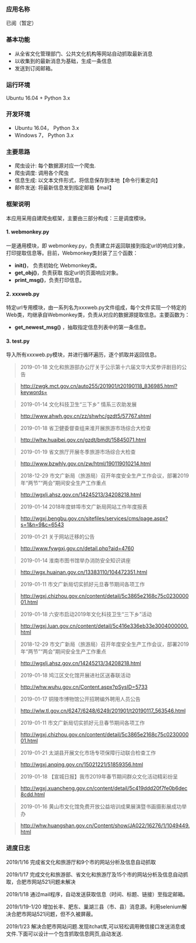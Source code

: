 ### 应用名称
已阅（暂定）

### 基本功能
- 从全省文化管理部门、公共文化机构等网站自动抓取最新消息
- 以收集到的最新消息为基础，生成一条信息
- 发送到订阅邮箱。

### 运行环境
Ubuntu 16.04 + Python 3.x

### 开发环境
- Ubuntu 16.04， Python 3.x
- Windows 7， Python 3.x

### 主要思路
- 爬虫设计: 每个数据源对应一个爬虫.
- 爬虫调度: 调用各个爬虫
- 信息生成: 以文本文件形式，将信息保存到本地【命令行重定向】
- 邮件发送: 将最新信息发到指定邮箱【mail】


### 框架说明

本应用采用自建爬虫框架，主要由三部分构成：三是调度模块。

#### 1. webmonkey.py  
一是通用模块，即 webmonkey.py，负责建立并返回联接到指定url的响应对象，打印提取信息等。目前，Webmonkey类封装了三个函数：
- **init()**， 负责初始化 Webmonkey类。
- **get_obj()**，负责获取 指定url的页面响应对象。
- **print_msg()**，负责打印信息。

#### 2. xxxweb.py
特定url专用模块，由一系列名为xxxweb.py文件组成，每个文件实现一个特定的Web类，均继承自Webmonkey类，负责从对应的数据源提取信息。主要函数为：

- **get_newest_msg()** ，抽取指定信息列表中的第一条信息。

#### 3. test.py

导入所有xxxweb.py模块，并进行循环遍历，逐个抓取并返回信息。

>2019-01-18 文化和旅游部办公厅关于公示第十六届文华大奖参评剧目的公告

>http://zwgk.mct.gov.cn/auto255/201901/t20190118_836985.html?keywords=

>2019-01-14 文化科技卫生“三下乡” 情系三农助发展

>http://www.ahwh.gov.cn/zz/shwhc/gzdt5/57767.shtml

>2019-01-18 省卫健委督查组来淮开展旅游市场综合大检查

>http://wltw.huaibei.gov.cn/gzdt/bmdt/15845071.html

>2019-01-19 省文旅厅开展冬季旅游市场综合大检查

>http://www.bzwhly.gov.cn/zw/html/190119010214.html

>2018-12-29 市文广新局（旅游局）召开年度安全生产工作会议，部署2019年“两节”“两会”期间安全生产工作重点

>http://wgxlj.ahsz.gov.cn/14245213/34208218.html

>2019-01-14 2018年度蚌埠市文广新局网站工作年度报表

>http://wgxj.bengbu.gov.cn/sitefiles/services/cms/page.aspx?s=1&n=9&c=6543

>2019-01-21 关于网站迁移的公告

>http://www.fywgxj.gov.cn/detail.php?aid=4760

>2019-01-14 淮南市图书馆举办消防安全知识讲座

>http://wgx.huainan.gov.cn/13383110/104472351.html

>2019-01-11 市文广新局切实抓好元旦春节期间各项工作

>http://wgxj.chizhou.gov.cn/content/detail/5c3865e2168c75c023000001.html

>2019-01-18 六安市启动2019年文化科技卫生“三下乡”活动

>http://wgxj.luan.gov.cn/content/detail/5c416e336eb33e3004000000.html

>2018-12-29 市文广新局（旅游局）召开年度安全生产工作会议，部署2019年“两节”“两会”期间安全生产工作重点

>http://wgxlj.ahsz.gov.cn/14245213/34208218.html

>2019-01-18 鸠江区文化馆开展进社区送春联活动

>http://whw.wuhu.gov.cn/Content.aspx?pSysID=5733

>2019-01-17 铜陵市博物馆公开招聘编外聘用人员公告

>http://wlw.tl.gov.cn/6247/6248/6249/201901/t20190117_563546.html

>2019-01-11 市文广新局切实抓好元旦春节期间各项工作

>http://wgxj.chizhou.gov.cn/content/detail/5c3865e2168c75c023000001.html

>2019-01-21 太湖县开展文化市场专项保障行动联合检查工作

>http://wgxj.anqing.gov.cn/15021221/51859356.html

>2019-01-18 【宣城日报】我市2019年春节期间群众文化活动精彩纷呈

>http://wgxj.xuancheng.gov.cn/content/detail/5c419ddd20f7fe0b6dec8cdd.html

>2019-01-16 黄山市文化馆免费开放公益培训成果展演暨书画摄影展成功举办

>http://whw.huangshan.gov.cn/Content/show/JA022/16276/1/1049449.html

### 进度日志

2019/1/16  完成省文化和旅游厅和9个市的网站分析及信息自动抓取

2019/1/17  完成文化和旅游部、省文化和旅游厅及15个市的网站分析及信息自动抓取，合肥市网站521问题未解决

2019/1/18  通过mail程序，自动发送获取信息（时间、标题、链接）至指定邮箱。

2019/1/19-1/20  增加长丰、肥东、巢湖三县（市、县）消息源。利用selenium解决合肥市网站521问题，但不久被屏蔽。

2019/1/23
解决合肥市网站问题.发现itchat库,可以轻松调用微信接口发送消息或文件.下面可以设计一个包含抓取信息网页,自动发送.



